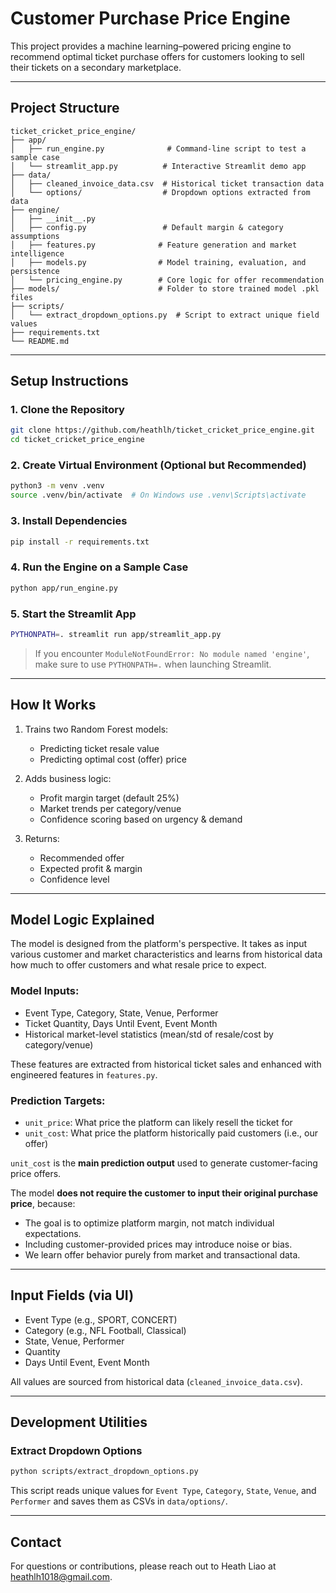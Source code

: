 # Customer Purchase Price Engine

This project provides a machine learning–powered pricing engine to recommend optimal ticket purchase offers for customers looking to sell their tickets on a secondary marketplace.

---

## Project Structure

```
ticket_cricket_price_engine/
├── app/
│   ├── run_engine.py              # Command-line script to test a sample case
│   └── streamlit_app.py          # Interactive Streamlit demo app
├── data/
│   ├── cleaned_invoice_data.csv  # Historical ticket transaction data
│   └── options/                  # Dropdown options extracted from data
├── engine/
│   ├── __init__.py
│   ├── config.py                 # Default margin & category assumptions
│   ├── features.py              # Feature generation and market intelligence
│   ├── models.py                # Model training, evaluation, and persistence
│   └── pricing_engine.py        # Core logic for offer recommendation
├── models/                      # Folder to store trained model .pkl files
├── scripts/
│   └── extract_dropdown_options.py  # Script to extract unique field values
├── requirements.txt
└── README.md
```

---

## Setup Instructions

### 1. Clone the Repository
```bash
git clone https://github.com/heathlh/ticket_cricket_price_engine.git
cd ticket_cricket_price_engine
```

### 2. Create Virtual Environment (Optional but Recommended)
```bash
python3 -m venv .venv
source .venv/bin/activate  # On Windows use .venv\Scripts\activate
```

### 3. Install Dependencies
```bash
pip install -r requirements.txt
```

### 4. Run the Engine on a Sample Case
```bash
python app/run_engine.py
```

### 5. Start the Streamlit App
```bash
PYTHONPATH=. streamlit run app/streamlit_app.py
```

> If you encounter `ModuleNotFoundError: No module named 'engine'`, make sure to use `PYTHONPATH=.` when launching Streamlit.

---

## How It Works

1. Trains two Random Forest models:
   - Predicting ticket resale value
   - Predicting optimal cost (offer) price

2. Adds business logic:
   - Profit margin target (default 25%)
   - Market trends per category/venue
   - Confidence scoring based on urgency & demand

3. Returns:
   - Recommended offer
   - Expected profit & margin
   - Confidence level

---

## Model Logic Explained

The model is designed from the platform's perspective. It takes as input various customer and market characteristics and learns from historical data how much to offer customers and what resale price to expect. 

### Model Inputs:
- Event Type, Category, State, Venue, Performer
- Ticket Quantity, Days Until Event, Event Month
- Historical market-level statistics (mean/std of resale/cost by category/venue)

These features are extracted from historical ticket sales and enhanced with engineered features in `features.py`.

### Prediction Targets:
- `unit_price`: What price the platform can likely resell the ticket for
- `unit_cost`: What price the platform historically paid customers (i.e., our offer)

`unit_cost` is the **main prediction output** used to generate customer-facing price offers. 

The model **does not require the customer to input their original purchase price**, because:
- The goal is to optimize platform margin, not match individual expectations.
- Including customer-provided prices may introduce noise or bias.
- We learn offer behavior purely from market and transactional data.

---

## Input Fields (via UI)
- Event Type (e.g., SPORT, CONCERT)
- Category (e.g., NFL Football, Classical)
- State, Venue, Performer
- Quantity
- Days Until Event, Event Month

All values are sourced from historical data (`cleaned_invoice_data.csv`).

---

## Development Utilities

### Extract Dropdown Options
```bash
python scripts/extract_dropdown_options.py
```
This script reads unique values for `Event Type`, `Category`, `State`, `Venue`, and `Performer` and saves them as CSVs in `data/options/`.

---

## Contact
For questions or contributions, please reach out to Heath Liao at heathlh1018@gmail.com.
